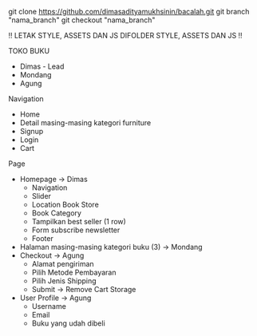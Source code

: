 git clone https://github.com/dimasadityamukhsinin/bacalah.git
git branch "nama_branch"
git checkout "nama_branch"

!! LETAK STYLE, ASSETS DAN JS DIFOLDER STYLE, ASSETS DAN JS !!

TOKO BUKU
- Dimas - Lead
- Mondang
- Agung


Navigation
- Home
- Detail masing-masing kategori furniture
- Signup
- Login
- Cart


Page
- Homepage → Dimas
    - Navigation
    - Slider
    - Location Book Store
    - Book Category
    - Tampilkan best seller (1 row)
    - Form subscribe newsletter
    - Footer
- Halaman masing-masing kategori buku (3) → Mondang
- Checkout → Agung
    - Alamat pengiriman
    - Pilih Metode Pembayaran
    - Pilih Jenis Shipping
    - Submit → Remove Cart Storage
- User Profile → Agung
    - Username
    - Email
    - Buku yang udah dibeli
